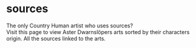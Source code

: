# sources
The only Country Human artist who uses sources?<br>
Visit this page to view Aster Dwarnslöpers arts sorted by their characters origin. 
All the sources linked to the arts. 